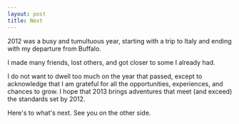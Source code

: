 ```yaml
---
layout: post
title: Next
---
```


2012 was a busy and tumultuous year, starting with a trip to Italy and ending with my departure from Buffalo.

I made many friends, lost others, and got closer to some I already had.

I do not want to dwell too much on the year that passed, except to acknowledge that I am grateful for all the opportunities, experiences, and chances to grow. I hope that 2013 brings adventures that meet (and exceed) the standards set by 2012.

Here's to what's next. See you on the other side.
